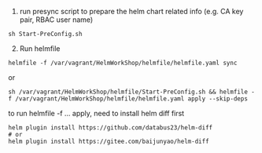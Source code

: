 1. run presync script to prepare the helm chart related info (e.g. CA key pair, RBAC user name)
```
sh Start-PreConfig.sh
```

2. Run helmfile
```
helmfile -f /var/vagrant/HelmWorkShop/helmfile/helmfile.yaml sync
```
or 
```
sh /var/vagrant/HelmWorkShop/helmfile/Start-PreConfig.sh && helmfile -f /var/vagrant/HelmWorkShop/helmfile/helmfile.yaml apply --skip-deps
```
to run helmfile -f ... apply, need to install helm diff first
```
helm plugin install https://github.com/databus23/helm-diff
# or
helm plugin install https://gitee.com/baijunyao/helm-diff
```